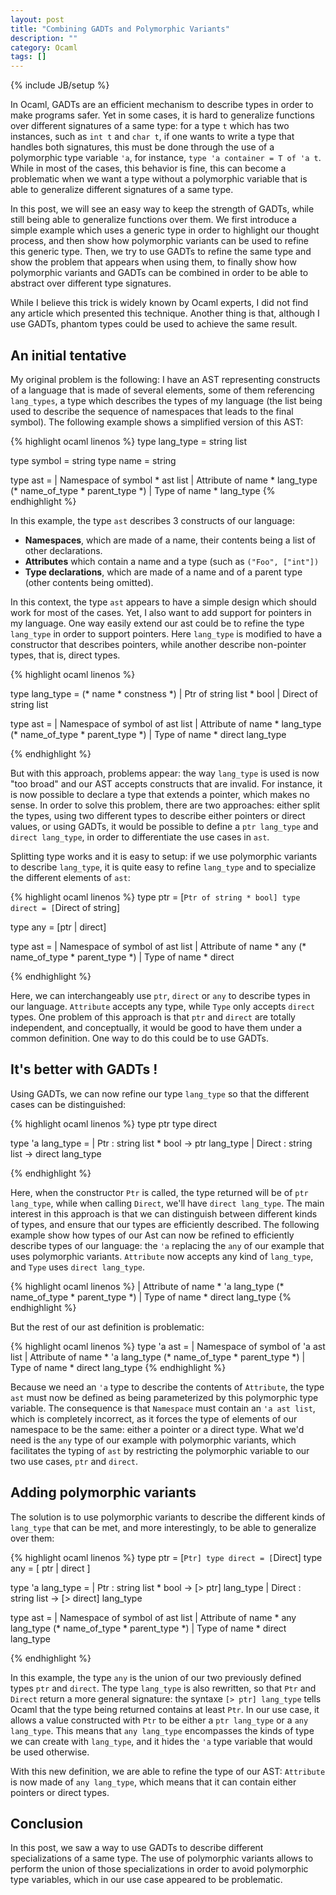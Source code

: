 ```yaml
---
layout: post
title: "Combining GADTs and Polymorphic Variants"
description: ""
category: Ocaml
tags: []
---
```

{% include JB/setup %}

In Ocaml, GADTs are an efficient mechanism to describe types in order to make
programs safer. Yet in some cases, it is hard to generalize functions over
different signatures of a same type: for a type `t` which has two instances,
such as `int t` and `char t`, if one wants to write a type that handles both
signatures, this must be done through the use of a polymorphic type variable
`'a`, for instance, `type 'a container = T of 'a t`. While in most of the
cases, this behavior is fine, this can become a problematic when we want a
type without a polymorphic variable that is able to generalize different
signatures of a same type.

In this post, we will see an easy way to keep the strength of GADTs, while
still being able to generalize functions over them. We first introduce a simple
example which uses a generic type in order to highlight our thought process,
and then show how polymorphic variants can be used to refine this generic type.
Then, we try to use GADTs to refine the same type and show the problem that
appears when using them, to finally show how polymorphic
variants and GADTs can be combined in order to be able to abstract over
different type signatures.

While I believe this trick is widely known by Ocaml experts, I did not find any
article which presented this technique. Another thing is that, although I use
GADTs, phantom types could be used to achieve the same result.

## An initial tentative

My original problem is the following: I have an AST representing constructs of
a language that is made of several elements, some of them referencing
`lang_types`, a type which describes the types of my language (the list being
used to describe the sequence of namespaces that leads to the final symbol).
The following example
shows a simplified version of this AST:

{% highlight ocaml linenos %}
type lang_type = string list

type symbol = string
type name = string

type ast =
  | Namespace of symbol * ast list
  | Attribute of name * lang_type
  (* name_of_type * parent_type *)
  | Type of name * lang_type
{% endhighlight %}

In this example, the type `ast` describes 3 constructs of our language:

* __Namespaces__, which are made of a name, their contents being a list of other
  declarations.
* __Attributes__ which contain a name and a type (such as `("Foo", ["int"])`
* __Type declarations__, which are made of a name and of a parent type (other
  contents being omitted).

In this context, the type `ast` appears to have a simple design which should
work for most of the cases. Yet, I also want to add support for pointers in my
language. One way easily extend our ast could be to refine the type `lang_type`
in order to support pointers. Here `lang_type` is modified to have a constructor
that describes pointers, while another describe non-pointer types, that is,
direct types.

{% highlight ocaml linenos %}

type lang_type =
  (* name * constness *)
  | Ptr of string list * bool
  | Direct of string list

type ast =
  | Namespace of symbol of ast list
  | Attribute of name * lang_type
  (* name_of_type * parent_type *)
  | Type of name * direct lang_type

{% endhighlight %}

But with this approach, problems appear: the way `lang_type` is used is now
"too broad" and our AST accepts constructs that are invalid. For instance, it
is now possible to declare a type that extends a pointer, which makes no sense.
In order to solve this problem, there are two approaches: either split the
types, using two different types to describe either pointers or direct values,
or using GADTs, it would be possible to define a `ptr lang_type` and `direct
lang_type`, in order to differentiate the use cases in `ast`.

Splitting type works and it is easy to setup: if we use polymorphic variants to
describe `lang_type`, it is quite easy to refine `lang_type` and to specialize
the different elements of `ast`:

{% highlight ocaml linenos %}
type ptr = [`Ptr of string * bool]
type direct = [`Direct of string]

type any = [ptr | direct]

type ast =
  | Namespace of symbol of ast list
  | Attribute of name * any
  (* name_of_type * parent_type *)
  | Type of name * direct

{% endhighlight %}

Here, we can interchangeably use `ptr`, `direct` or `any` to describe types in
our language. `Attribute` accepts any type, while `Type` only accepts `direct`
types. One problem of this approach is that `ptr` and `direct` are totally
independent, and conceptually, it would be good to have them under a common
definition. One way to do this could be to use GADTs.

## It's better with GADTs !

Using GADTs, we can now refine our type `lang_type` so that the different cases
can be distinguished:

{% highlight ocaml linenos %}
type ptr
type direct

type 'a lang_type =
  | Ptr : string list * bool -> ptr lang_type
  | Direct : string list -> direct lang_type

{% endhighlight %}

Here, when the constructor `Ptr` is called, the type returned will be of `ptr
lang_type`, while when calling `Direct`, we'll have `direct lang_type`.
The main interest in this approach is that we can distinguish between different
kinds of types, and ensure that our types are efficiently described. The
following example show how types of our Ast can now be refined to efficiently
describe types of our language: the `'a` replacing the `any` of our example
that uses polymorphic variants. `Attribute` now accepts any kind of
`lang_type`, and `Type` uses `direct lang_type`.

{% highlight ocaml linenos %}
  | Attribute of name * 'a lang_type
  (* name_of_type * parent_type *)
  | Type of name * direct lang_type
{% endhighlight %}

But the rest of our ast definition is problematic:

{% highlight ocaml linenos %}
type 'a ast =
  | Namespace of symbol of 'a ast list
  | Attribute of name * 'a lang_type
  (* name_of_type * parent_type *)
  | Type of name * direct lang_type
{% endhighlight %}

Because we need an `'a` type to describe the contents of `Attribute`, the type
`ast` must now be defined as being parameterized by this polymorphic type
variable. The consequence is that `Namespace` must contain an `'a ast list`,
which is completely incorrect, as it forces the type of elements of our
namespace to be the same: either a pointer or a direct type. What we'd need is
the `any` type of our example with polymorphic variants, which facilitates the
typing of `ast` by restricting the polymorphic variable to our two use cases,
`ptr` and `direct`.

## Adding polymorphic variants

The solution is to use polymorphic variants to describe the different kinds of
`lang_type` that can be met, and more interestingly, to be able to generalize
over them:

{% highlight ocaml linenos %}
type ptr = [`Ptr]
type direct = [`Direct]
type any = [ ptr | direct ]

type 'a lang_type =
  | Ptr : string list * bool -> [> ptr] lang_type
  | Direct : string list -> [> direct] lang_type

type ast =
  | Namespace of symbol of ast list
  | Attribute of name * any lang_type
  (* name_of_type * parent_type *)
  | Type of name * direct lang_type

{% endhighlight %}

In this example, the type `any` is the union of our two previously defined
types `ptr` and `direct`. The type `lang_type` is also rewritten, so that `Ptr`
and `Direct` return a more general signature: the syntaxe `[> ptr] lang_type`
tells Ocaml that the type being returned contains at least `Ptr`. In our use
case, it allows a value constructed with `Ptr` to be either a `ptr lang_type`
or a `any lang_type`. This means that `any lang_type` encompasses the kinds of
type we can create with `lang_type`, and it hides the `'a` type variable that
would be used otherwise.

With this new definition, we are able to refine the type of our AST:
`Attribute` is now made of `any lang_type`, which means that it can contain
either pointers or direct types.

## Conclusion

In this post, we saw a way to use GADTs to describe different specializations
of a same type. The use of polymorphic variants allows to perform the union of
those specializations in order to avoid polymorphic type variables, which in
our use case appeared to be problematic.
